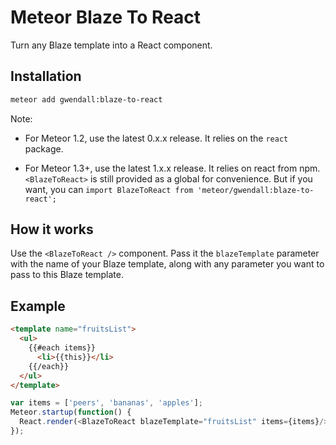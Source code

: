 Meteor Blaze To React
=========================

Turn any Blaze template into a React component.

Installation
------------

``` sh
meteor add gwendall:blaze-to-react
```

Note:

* For Meteor 1.2, use the latest 0.x.x release.  It relies on the `react`
package.

* For Meteor 1.3+, use the latest 1.x.x release.  It relies on react from npm.
`<BlazeToReact>` is still provided as a global for convenience.  But if you
want, you can `import BlazeToReact from 'meteor/gwendall:blaze-to-react';`

How it works
-----------

Use the `<BlazeToReact />` component. Pass it the `blazeTemplate` parameter with the name of your Blaze template, along with any parameter you want to pass to this Blaze template.


Example
-------

```html
<template name="fruitsList">
  <ul>
    {{#each items}}
      <li>{{this}}</li>
    {{/each}}
  </ul>
</template>
```

```javascript
var items = ['peers', 'bananas', 'apples'];
Meteor.startup(function() {
  React.render(<BlazeToReact blazeTemplate="fruitsList" items={items}/>, document.body);
});
```
